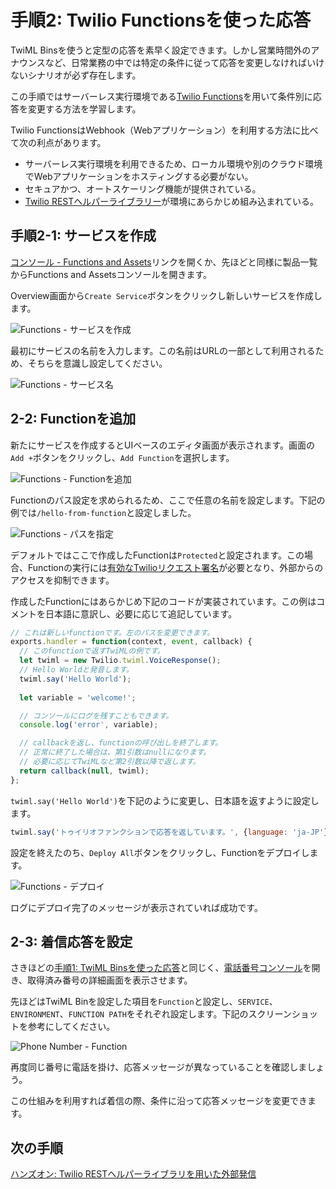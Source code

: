 #  手順2: Twilio Functionsを使った応答

TwiML Binsを使うと定型の応答を素早く設定できます。しかし営業時間外のアナウンスなど、日常業務の中では特定の条件に従って応答を変更しなければいけないシナリオが必ず存在します。

この手順ではサーバーレス実行環境である[Twilio Functions](https://jp.twilio.com/docs/runtime/functions)を用いて条件別に応答を変更する方法を学習します。

Twilio FunctionsはWebhook（Webアプリケーション）を利用する方法に比べて次の利点があります。

- サーバーレス実行環境を利用できるため、ローカル環境や別のクラウド環境でWebアプリケーションをホスティングする必要がない。
- セキュアかつ、オートスケーリング機能が提供されている。
- [Twilio RESTヘルパーライブラリー](https://jp.twilio.com/docs/libraries/node)が環境にあらかじめ組み込まれている。

## 手順2-1: サービスを作成

[コンソール - Functions and Assets](https://jp.twilio.com/console/functions)リンクを開くか、先ほどと同様に製品一覧からFunctions and Assetsコンソールを開きます。

Overview画面から`Create Service`ボタンをクリックし新しいサービスを作成します。

![Functions - サービスを作成](../assets/02-Functions-Create-A-Service.png)

最初にサービスの名前を入力します。この名前はURLの一部として利用されるため、そちらを意識し設定してください。

![Functions - サービス名](../assets/02-Functions-Service-Name.png)

## 2-2: Functionを追加

新たにサービスを作成するとUIベースのエディタ画面が表示されます。画面の`Add +`ボタンをクリックし、`Add Function`を選択します。

![Functions - Functionを追加](../assets/02-Functions-Add-A-Function.png)

Functionのパス設定を求められるため、ここで任意の名前を設定します。下記の例では`/hello-from-function`と設定しました。

![Functions - パスを指定](../assets/02-Functions-Set-Path.png)

デフォルトではここで作成したFunctionは`Protected`と設定されます。この場合、Functionの実行には[有効なTwilioリクエスト署名](https://jp.twilio.com/docs/runtime/functions-assets-api/api/understanding-visibility-public-private-and-protected-functions-and-assets#protected)が必要となり、外部からのアクセスを抑制できます。

作成したFunctionにはあらかじめ下記のコードが実装されています。この例はコメントを日本語に意訳し、必要に応じて追記しています。

```js
// これは新しいfunctionです。左のパスを変更できます。
exports.handler = function(context, event, callback) {
  // このfunctionで返すTwiMLの例です。
  let twiml = new Twilio.twiml.VoiceResponse();
  // Hello Worldと発音します。
  twiml.say('Hello World');
    
  let variable = 'welcome!';

  // コンソールにログを残すこともできます。
  console.log('error', variable);

  // callbackを返し、functionの呼び出しを終了します。
  // 正常に終了した場合は、第1引数はnullになります。
  // 必要に応じてTwiMLなど第2引数以降で返します。
  return callback(null, twiml);
};
```

`twiml.say('Hello World')`を下記のように変更し、日本語を返すように設定します。

```js
twiml.say('トゥイリオファンクションで応答を返しています。', {language: 'ja-JP'});
```

設定を終えたのち、`Deploy All`ボタンをクリックし、Functionをデプロイします。

![Functions - デプロイ](../assets/02-Functions-Deploy.png)

ログにデプロイ完了のメッセージが表示されていれば成功です。

## 2-3: 着信応答を設定

さきほどの[手順1: TwiML Binsを使った応答](01-TwiML-Bins.md)と同じく、[電話番号コンソール](https://jp.twilio.com/console/phone-numbers/incoming)を開き、取得済み番号の詳細画面を表示させます。

先ほどはTwiML Binを設定した項目を`Function`と設定し、`SERVICE`、`ENVIRONMENT`、`FUNCTION PATH`をそれぞれ設定します。下記のスクリーンショットを参考にしてください。

![Phone Number - Function](../assets/02-Phone-Number-Function.png)

再度同じ番号に電話を掛け、応答メッセージが異なっていることを確認しましょう。

この仕組みを利用すれば着信の際、条件に沿って応答メッセージを変更できます。

## 次の手順

[ハンズオン: Twilio RESTヘルパーライブラリを用いた外部発信](../03-Make-Outbound-Calls/00-Overview.md)
